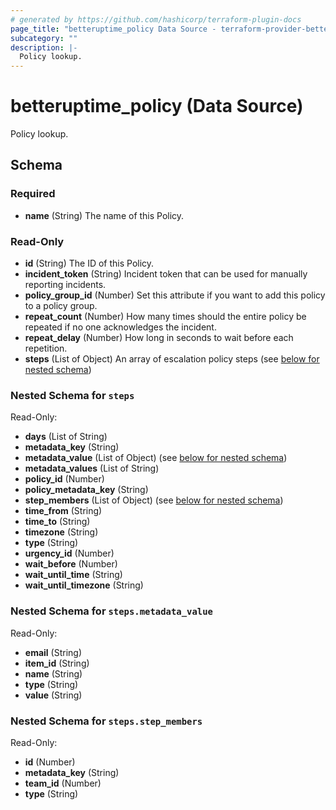 ```yaml
---
# generated by https://github.com/hashicorp/terraform-plugin-docs
page_title: "betteruptime_policy Data Source - terraform-provider-better-uptime"
subcategory: ""
description: |-
  Policy lookup.
---
```


# betteruptime_policy (Data Source)

Policy lookup.



<!-- schema generated by tfplugindocs -->
## Schema

### Required

- **name** (String) The name of this Policy.

### Read-Only

- **id** (String) The ID of this Policy.
- **incident_token** (String) Incident token that can be used for manually reporting incidents.
- **policy_group_id** (Number) Set this attribute if you want to add this policy to a policy group.
- **repeat_count** (Number) How many times should the entire policy be repeated if no one acknowledges the incident.
- **repeat_delay** (Number) How long in seconds to wait before each repetition.
- **steps** (List of Object) An array of escalation policy steps (see [below for nested schema](#nestedatt--steps))

<a id="nestedatt--steps"></a>
### Nested Schema for `steps`

Read-Only:

- **days** (List of String)
- **metadata_key** (String)
- **metadata_value** (List of Object) (see [below for nested schema](#nestedobjatt--steps--metadata_value))
- **metadata_values** (List of String)
- **policy_id** (Number)
- **policy_metadata_key** (String)
- **step_members** (List of Object) (see [below for nested schema](#nestedobjatt--steps--step_members))
- **time_from** (String)
- **time_to** (String)
- **timezone** (String)
- **type** (String)
- **urgency_id** (Number)
- **wait_before** (Number)
- **wait_until_time** (String)
- **wait_until_timezone** (String)

<a id="nestedobjatt--steps--metadata_value"></a>
### Nested Schema for `steps.metadata_value`

Read-Only:

- **email** (String)
- **item_id** (String)
- **name** (String)
- **type** (String)
- **value** (String)


<a id="nestedobjatt--steps--step_members"></a>
### Nested Schema for `steps.step_members`

Read-Only:

- **id** (Number)
- **metadata_key** (String)
- **team_id** (Number)
- **type** (String)


